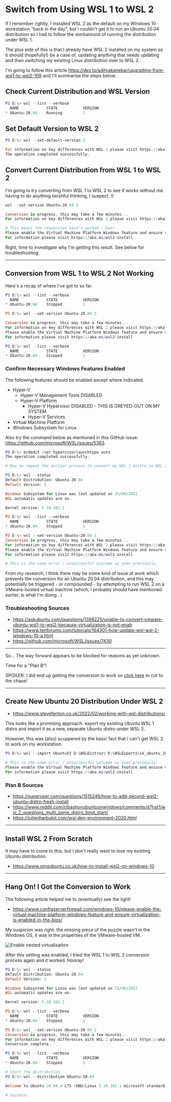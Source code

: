 # Switch from Using WSL 1 to WSL 2

If I remember rightly, I installed WSL 2 as the default on my Windows 10 workstation "back in the day", but I couldn't get it to run an Ubuntu 20.04 distribution so I had to follow the workaround of running the distribution under WSL 1.

The plus side of this is that I already have WSL 2 installed on my system so it should (hopefully!) be a case of, updating anything that needs updating and then switching my existing Linux distribution over to WSL 2.

I'm going to follow this article <https://dev.to/adityakanekar/upgrading-from-wsl1-to-wsl2-1fl9> and I'll summarise the steps below.

## Check Current Distribution and WSL Version

```powershell
PS D:\> wsl --list --verbose
  NAME            STATE           VERSION
* Ubuntu-20.04    Running         1   
```

## Set Default Version to WSL 2

```powershell
PS D:\> wsl --set-default-version 2

For information on key differences with WSL 2 please visit https://aka.ms/wsl2
The operation completed successfully.
```

## Convert Current Distribution from WSL 1 to WSL 2

I'm going to try converting from WSL 1 to WSL 2 to see if works without me having to do anything (wishful thinking, I suspect..!)

```powershell
wsl --set-version Ubuntu-20.04 2

Conversion in progress, this may take a few minutes...
For information on key differences with WSL 2 please visit https://aka.ms/wsl2

# This means the conversion hasn't worked - boo!
Please enable the Virtual Machine Platform Windows feature and ensure virtualization is enabled in the BIOS.
For information please visit https://aka.ms/wsl2-install
```

Right, time to investigate why I'm getting this result.  See below for troubleshooting.

----

## Conversion from WSL 1 to WSL 2 Not Working

Here's a recap of where I've got to so far.

```powershell
PS D:\> wsl --list --verbose
  NAME            STATE           VERSION
* Ubuntu-20.04    Stopped         1

PS D:\> wsl --set-version Ubuntu-20.04 2

Conversion in progress, this may take a few minutes...
For information on key differences with WSL 2 please visit https://aka.ms/wsl2
Please enable the Virtual Machine Platform Windows feature and ensure virtualization is enabled in the BIOS.
For information please visit https://aka.ms/wsl2-install

PS D:\> wsl --list --verbose
  NAME            STATE           VERSION
* Ubuntu-20.04    Stopped         1
```

### Confirm Necessary Windows Features Enabled

The following features should be enabled except where indicated.

- Hyper-V
  - Hyper-V Management Tools DISABLED
  - Hyper-V Platform
    - Hyper-V Hypervisor DISABLED - THIS IS GREYED-OUT ON MY SYSTEM
    - Hyper-V Services
- Virtual Machine Platform
- Windows Subsystem for Linux

Also try the command below as mentioned in this GitHub issue: <https://github.com/microsoft/WSL/issues/5363>.

```powershell
PS D:\> bcdedit /set hypervisorlaunchtype auto
The operation completed successfully.

# Now to repeat the earlier process to convert my WSL 1 distro to WSL 2.

PS D:\> wsl --status
Default Distribution: Ubuntu-20.04
Default Version: 2

Windows Subsystem for Linux was last updated on 23/06/2022
WSL automatic updates are on.

Kernel version: 5.10.102.1

PS D:\> wsl --list --verbose
  NAME            STATE           VERSION
* Ubuntu-20.04    Stopped         1

PS D:\> wsl --set-version Ubuntu-20.04 2
Conversion in progress, this may take a few minutes...
For information on key differences with WSL 2 please visit https://aka.ms/wsl2
Please enable the Virtual Machine Platform Windows feature and ensure virtualization is enabled in the BIOS.
For information please visit https://aka.ms/wsl2-install

# This is the same error / unsuccessful outcome as seen previously.
```

From my research, I think there may be some kind of issue at work which prevents the conversion for an Ubuntu 20.04 distribution, and this may potentially be triggered - or compounded - by attempting to run WSL 2 on a VMware-hosted virtual machine (which, I probably should have mentioned earlier, is what I'm doing...)

### Troubleshooting Sources

- <https://askubuntu.com/questions/1398225/unable-to-convert-vmware-ubuntu-wsl1-to-wsl2-because-virtualization-is-not-enab>
- <https://www.tenforums.com/tutorials/164301-how-update-wsl-wsl-2-windows-10-a.html>
- <https://github.com/microsoft/WSL/issues/7430>

----

So...  The way forward appears to be blocked for reasons as yet unknown.

Time for a "Plan B"!

SPOILER: I did end up getting the conversion to work so [click here](#hang-on-i-got-the-conversion-to-work) to cut to the chase!

----

## Create New Ubuntu 20 Distribution Under WSL 2

- <https://www.stevefenton.co.uk/2022/02/working-with-wsl-distributions/>

This looks like a promising approach: export my existing Ubuntu WSL 1 distro and import it as a new, separate Ubuntu distro under WSL 2.  

However, this was (also) scuppered by the basic fact that I can't get WSL 2 to work on my workstation.

```powershell
PS D:\> wsl --import UbuntuV2 D:\WSLDistros\ D:\WSLExports\sk_ubuntu_20.tar

# This is the same error / unsuccessful outcome as seen previously.
Please enable the Virtual Machine Platform Windows feature and ensure virtualization is enabled in the BIOS.
For information please visit https://aka.ms/wsl2-install
```

### Plan B Sources

- <https://superuser.com/questions/1515246/how-to-add-second-wsl2-ubuntu-distro-fresh-install>
- <https://www.reddit.com/r/bashonubuntuonwindows/comments/d7hst1/wsl_2_questions_multi_same_distro_boot_start/>
- <https://julienharbulot.com/wsl-dev-environment-2020.html>

----

## Install WSL 2 From Scratch

It may have to come to this, but I don't really want to lose my existing Ubuntu distribution.

- <https://www.omgubuntu.co.uk/how-to-install-wsl2-on-windows-10>

----

## Hang On!  I Got the Conversion to Work

The following article helped me to (eventually) see the light!

- <https://www.configserverfirewall.com/windows-10/please-enable-the-virtual-machine-platform-windows-feature-and-ensure-virtualization-is-enabled-in-the-bios/>

My suspicion was right: the missing piece of the puzzle wasn't in the Windows OS, it was in the properties of the VMware-hosted VM.

![Enable nested virtualisation](VMware-VM-Enable-Virtualisation.jpg)

After this setting was enabled, I tried the WSL 1 to WSL 2 conversion process again and it worked.  Hooray!

```powershell
PS D:\> wsl --status
Default Distribution: Ubuntu-20.04
Default Version: 2

Windows Subsystem for Linux was last updated on 23/06/2022
WSL automatic updates are on.

Kernel version: 5.10.102.1

PS D:\> wsl --list --verbose
  NAME            STATE           VERSION
* Ubuntu-20.04    Stopped         1

PS D:\> wsl --set-version Ubuntu-20.04 2
Conversion in progress, this may take a few minutes...
For information on key differences with WSL 2 please visit https://aka.ms/wsl2
Conversion complete.

PS D:\> wsl --list --verbose
  NAME            STATE           VERSION
* Ubuntu-20.04    Stopped         2

# Start the distribution.
PS D:\> wsl --distribution Ubuntu-20.04

Welcome to Ubuntu 20.04.4 LTS (GNU/Linux 5.10.102.1-microsoft-standard-WSL2 x86_64)

# Success!
```
